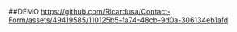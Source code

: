 ##DEMO
https://github.com/Ricardusa/Contact-Form/assets/49419585/110125b5-fa74-48cb-9d0a-306134eb1afd
